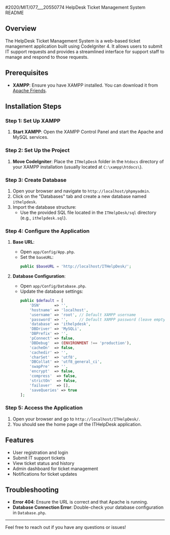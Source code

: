 #2020/MIT/077___20550774 HelpDesk Ticket Management System README

## Overview
The HelpDesk Ticket Management System is a web-based ticket management application built using CodeIgniter 4. It allows users to submit IT support requests and provides a streamlined interface for support staff to manage and respond to those requests.

## Prerequisites

- **XAMPP**: Ensure you have XAMPP installed. You can download it from [Apache Friends](https://www.apachefriends.org/index.html).

## Installation Steps

### Step 1: Set Up XAMPP

1. **Start XAMPP**: Open the XAMPP Control Panel and start the Apache and MySQL services.

### Step 2: Set Up the Project

1. **Move CodeIgniter**: Place the `ITHelpDesk` folder in the `htdocs` directory of your XAMPP installation (usually located at `C:\xampp\htdocs\`).

### Step 3: Create Database

1. Open your browser and navigate to `http://localhost/phpmyadmin`.
2. Click on the "Databases" tab and create a new database named `ithelpdesk`.
3. Import the database structure:
   - Use the provided SQL file located in the `ITHelpDesk/sql` directory (e.g., `ithelpdesk.sql`).

### Step 4: Configure the Application

1. **Base URL**:
   - Open `app/Config/App.php`.
   - Set the `baseURL`:
     ```php
     public $baseURL = 'http://localhost/ITHelpDesk/';
     ```

2. **Database Configuration**:
   - Open `app/Config/Database.php`.
   - Update the database settings:
     ```php
     public $default = [
         'DSN'      => '',
         'hostname' => 'localhost',
         'username' => 'root', // Default XAMPP username
         'password' => '',     // Default XAMPP password (leave empty)
         'database' => 'ithelpdesk',
         'DBDriver' => 'MySQLi',
         'DBPrefix' => '',
         'pConnect' => false,
         'DBDebug'  => (ENVIRONMENT !== 'production'),
         'cacheOn'  => false,
         'cachedir' => '',
         'charSet'  => 'utf8',
         'DBCollat' => 'utf8_general_ci',
         'swapPre'  => '',
         'encrypt'  => false,
         'compress'  => false,
         'strictOn'  => false,
         'failover'  => [],
         'saveQueries' => true
     ];
     ```



### Step 5: Access the Application

1. Open your browser and go to `http://localhost/ITHelpDesk/`.
2. You should see the home page of the ITHelpDesk application.

## Features

- User registration and login
- Submit IT support tickets
- View ticket status and history
- Admin dashboard for ticket management
- Notifications for ticket updates

## Troubleshooting

- **Error 404**: Ensure the URL is correct and that Apache is running.
- **Database Connection Error**: Double-check your database configuration in `Database.php`.

---

Feel free to reach out if you have any questions or issues!
